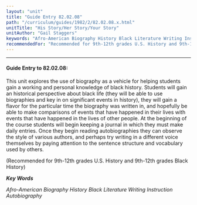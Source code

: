 ```yaml
---
layout: "unit"
title: "Guide Entry 82.02.08"
path: "/curriculum/guides/1982/2/82.02.08.x.html"
unitTitle: "His Story/Her Story/Your Story"
unitAuthor: "Gail Staggers"
keywords: "Afro-American Biography History Black Literature Writing Instruction Autobiography"
recommendedFor: "Recommended for 9th-12th grades U.S. History and 9th-12th grades Black History"
---
```

<body>
<hr/>
<h4>
Guide Entry to 82.02.08:
</h4>
This unit explores the use of biography as a vehicle for helping students gain a working and personal knowledge of black history. Students will gain an historical perspective about black life (they will be able to use biographies and key in on significant events in history), they will gain a flavor for the particular time the biography was written in, and hopefully be able to make comparisons of events that have happened in their lives with events that have happened in the lives of other people.  At the beginning of the course students will begin keeping a journal in which they must make daily entries.  Once they begin reading autobiographies they can observe the style of various authors, and perhaps try writing in a different voice themselves by paying attention to the sentence structure and vocabulary used by others.
<p>
(Recommended for 9th-12th grades U.S. History and 9th-12th grades Black History)
</p>
<p>
<b>
<i>
Key Words
</i>
</b>
<br/>
</p>
<p>
<i>
Afro-American Biography History Black Literature Writing Instruction Autobiography
</i>
</p>
</body>
